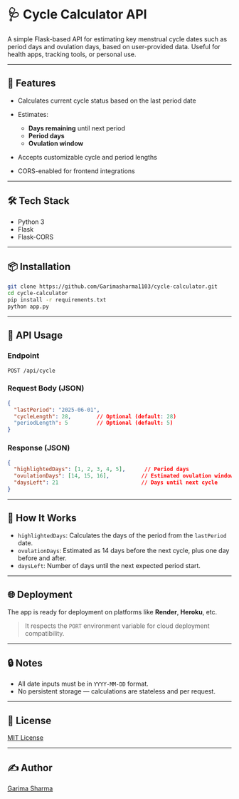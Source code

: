 # 🩺 Cycle Calculator API

A simple Flask-based API for estimating key menstrual cycle dates such as period days and ovulation days, based on user-provided data. Useful for health apps, tracking tools, or personal use.

---

## 🚀 Features

* Calculates current cycle status based on the last period date
* Estimates:

  * **Days remaining** until next period
  * **Period days**
  * **Ovulation window**
* Accepts customizable cycle and period lengths
* CORS-enabled for frontend integrations

---

## 🛠️ Tech Stack

* Python 3
* Flask
* Flask-CORS

---

## 📦 Installation

```bash
git clone https://github.com/Garimasharma1103/cycle-calculator.git
cd cycle-calculator
pip install -r requirements.txt
python app.py
```

---

## 🧪 API Usage

### Endpoint

```
POST /api/cycle
```

### Request Body (JSON)

```json
{
  "lastPeriod": "2025-06-01",
  "cycleLength": 28,        // Optional (default: 28)
  "periodLength": 5         // Optional (default: 5)
}
```

### Response (JSON)

```json
{
  "highlightedDays": [1, 2, 3, 4, 5],      // Period days
  "ovulationDays": [14, 15, 16],          // Estimated ovulation window
  "daysLeft": 21                          // Days until next cycle
}
```

---

## 🧠 How It Works

* `highlightedDays`: Calculates the days of the period from the `lastPeriod` date.
* `ovulationDays`: Estimated as 14 days before the next cycle, plus one day before and after.
* `daysLeft`: Number of days until the next expected period start.

---

## 🌐 Deployment

The app is ready for deployment on platforms like **Render**, **Heroku**, etc.

> It respects the `PORT` environment variable for cloud deployment compatibility.

---

## 🔒 Notes

* All date inputs must be in `YYYY-MM-DD` format.
* No persistent storage — calculations are stateless and per request.

---

## 📄 License

[MIT License](LICENSE)

---

## ✍️ Author

[Garima Sharma](https://github.com/Garimasharma1103)
